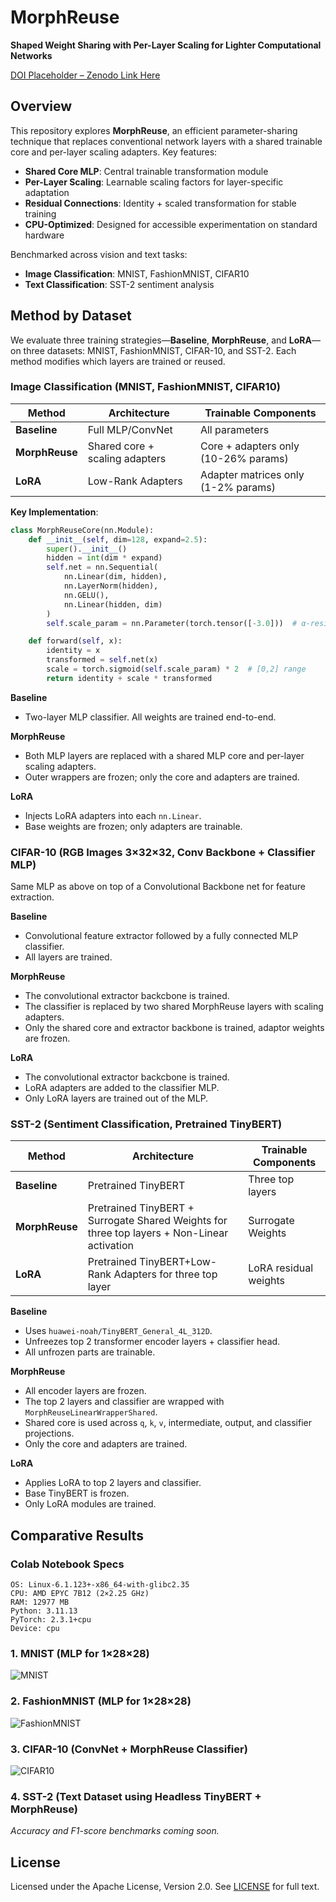 # MorphReuse

**Shaped Weight Sharing with Per-Layer Scaling for Lighter Computational Networks**  

[DOI Placeholder – Zenodo Link Here](https://zenodo.org)


## Overview


This repository explores **MorphReuse**, an efficient parameter-sharing technique that replaces conventional network layers with a shared trainable core and per-layer scaling adapters. Key features:

- **Shared Core MLP**: Central trainable transformation module
- **Per-Layer Scaling**: Learnable scaling factors for layer-specific adaptation
- **Residual Connections**: Identity + scaled transformation for stable training
- **CPU-Optimized**: Designed for accessible experimentation on standard hardware

Benchmarked across vision and text tasks:
- **Image Classification**: MNIST, FashionMNIST, CIFAR10
- **Text Classification**: SST-2 sentiment analysis


## Method by Dataset

We evaluate three training strategies—**Baseline**, **MorphReuse**, and **LoRA**—on three datasets: MNIST, FashionMNIST, CIFAR-10, and SST-2. Each method modifies which layers are trained or reused.


### Image Classification (MNIST, FashionMNIST, CIFAR10)

| Method       | Architecture                          | Trainable Components               |
|--------------|---------------------------------------|------------------------------------|
| **Baseline** | Full MLP/ConvNet                      | All parameters                     |
| **MorphReuse**| Shared core + scaling adapters       | Core + adapters only (10-26% params)|
| **LoRA**     | Low-Rank Adapters                     | Adapter matrices only (1-2% params)|

**Key Implementation**:
```python
class MorphReuseCore(nn.Module):
    def __init__(self, dim=128, expand=2.5):
        super().__init__()
        hidden = int(dim * expand)
        self.net = nn.Sequential(
            nn.Linear(dim, hidden),
            nn.LayerNorm(hidden),
            nn.GELU(),
            nn.Linear(hidden, dim)
        )
        self.scale_param = nn.Parameter(torch.tensor([-3.0]))  # α-residual control

    def forward(self, x):
        identity = x
        transformed = self.net(x)
        scale = torch.sigmoid(self.scale_param) * 2  # [0,2] range
        return identity + scale * transformed
```

**Baseline**  
- Two-layer MLP classifier. All weights are trained end-to-end.

**MorphReuse**  
- Both MLP layers are replaced with a shared MLP core and per-layer scaling adapters.  
- Outer wrappers are frozen; only the core and adapters are trained.

**LoRA**  
- Injects LoRA adapters into each `nn.Linear`.  
- Base weights are frozen; only adapters are trainable.


### CIFAR-10 (RGB Images 3×32×32, Conv Backbone + Classifier MLP)

Same MLP as above on top of a Convolutional Backbone net for feature extraction.

**Baseline**  
- Convolutional feature extractor followed by a fully connected MLP classifier.  
- All layers are trained.

**MorphReuse**  
- The convolutional extractor backcbone is trained.
- The classifier is replaced by two shared MorphReuse layers with scaling adapters.  
- Only the shared core and extractor backbone is trained, adaptor weights are frozen.

**LoRA**  
- The convolutional extractor backcbone is trained.
- LoRA adapters are added to the classifier MLP.  
- Only LoRA layers are trained out of the MLP.



### SST-2 (Sentiment Classification, Pretrained TinyBERT)

| Method       | Architecture                          | Trainable Components               |
|--------------|---------------------------------------|------------------------------------|
| **Baseline** | Pretrained TinyBERT                   | Three top layers                   |
| **MorphReuse**| Pretrained TinyBERT + Surrogate Shared Weights for three top layers + Non-Linear activation       | Surrogate Weights|
| **LoRA**     | Pretrained TinyBERT+Low-Rank Adapters for three top layer  | LoRA residual weights|


**Baseline**  
- Uses `huawei-noah/TinyBERT_General_4L_312D`.  
- Unfreezes top 2 transformer encoder layers + classifier head.  
- All unfrozen parts are trainable.

**MorphReuse**  
- All encoder layers are frozen.  
- The top 2 layers and classifier are wrapped with `MorphReuseLinearWrapperShared`.  
- Shared core is used across `q`, `k`, `v`, intermediate, output, and classifier projections.  
- Only the core and adapters are trained.

**LoRA**  
- Applies LoRA to top 2 layers and classifier.  
- Base TinyBERT is frozen.  
- Only LoRA modules are trained.



## Comparative Results


### Colab Notebook Specs
```
OS: Linux-6.1.123+-x86_64-with-glibc2.35
CPU: AMD EPYC 7B12 (2×2.25 GHz)
RAM: 12977 MB
Python: 3.11.13
PyTorch: 2.3.1+cpu
Device: cpu
```

### 1. MNIST (MLP for 1×28×28)

![MNIST](https://github.com/user-attachments/assets/cad4d968-fb9c-4e25-97fd-1e5d548e65f1)


### 2. FashionMNIST (MLP for 1×28×28)

![FashionMNIST](https://github.com/user-attachments/assets/26d71ee7-845f-4dc3-8f87-71d4bf74799e)



### 3. CIFAR-10 (ConvNet + MorphReuse Classifier)

![CIFAR10](https://github.com/user-attachments/assets/b4c876d2-8cf4-4cb0-828b-1c5132330f10)


### 4. SST-2 (Text Dataset using Headless TinyBERT + MorphReuse)

*Accuracy and F1-score benchmarks coming soon.*



## License

Licensed under the Apache License, Version 2.0. See [LICENSE](LICENSE) for full text.
